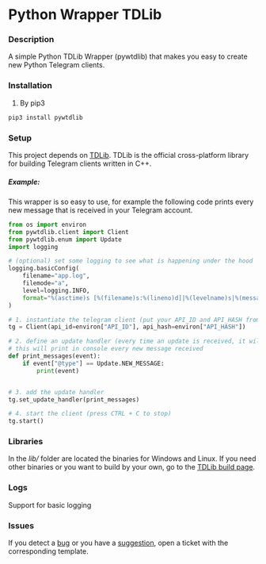 # Python Wrapper TDLib

### Description

A simple Python TDLib Wrapper (pywtdlib) that makes you easy to create new Python Telegram clients.

### Installation

1. By pip3

```python
pip3 install pywtdlib
```

### Setup

This project depends on [TDLib](https://github.com/tdlib/td). TDLib is the official cross-platform library for building Telegram clients written in C++.

##### Example:

This wrapper is so easy to use, for example the following code prints every new message that is received in your Telegram account.

```python
from os import environ
from pywtdlib.client import Client
from pywtdlib.enum import Update
import logging

# (optional) set some logging to see what is happening under the hood
logging.basicConfig(
    filename="app.log",
    filemode="a",
    level=logging.INFO,
    format="%(asctime)s [%(filename)s:%(lineno)d]|%(levelname)s|%(message)s",
)

# 1. instantiate the telegram client (put your API_ID and API_HASH from https://my.telegram.org/apps)
tg = Client(api_id=environ["API_ID"], api_hash=environ["API_HASH"])

# 2. define an update handler (every time an update is received, it will execute it)
# this will print in console every new message received
def print_messages(event):
    if event["@type"] == Update.NEW_MESSAGE:
        print(event)


# 3. add the update handler
tg.set_update_handler(print_messages)

# 4. start the client (press CTRL + C to stop)
tg.start()
```

### Libraries

In the _lib/_ folder are located the binaries for Windows and Linux. If you need other binaries or you want to build by your own, go to the [TDLib build page](https://tdlib.github.io/td/build.html).

### Logs

Support for basic logging

### Issues

If you detect a [bug](.github/ISSUE_TEMPLATE/bug_report.md) or you have a [suggestion](.github/ISSUE_TEMPLATE/feature_request.md), open a ticket with the corresponding template.
